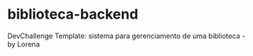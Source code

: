 # biblioteca-backend
DevChallenge Template: sistema para gerenciamento de uma biblioteca - by Lorena
